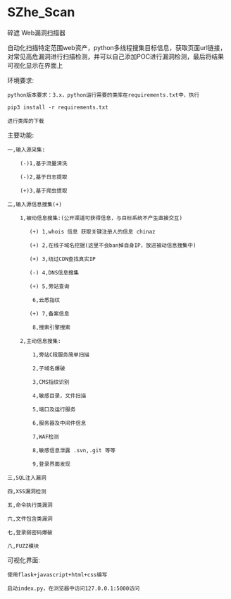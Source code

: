 # SZhe_Scan
碎遮 Web漏洞扫描器

自动化扫描特定范围web资产，python多线程搜集目标信息，获取页面url链接，对常见高危漏洞进行扫描检测，并可以自己添加POC进行漏洞检测，最后将结果可视化显示在界面上

环境要求:

    python版本要求：3.x，python运行需要的类库在requirements.txt中，执行

    pip3 install -r requirements.txt

    进行类库的下载

主要功能:

    一,输入源采集:

        (-)1,基于流量清洗

        (-)2,基于日志提取

        (+)3,基于爬虫提取

    二,输入源信息搜集(+)

        1,被动信息搜集:(公开渠道可获得信息，与目标系统不产生直接交互)

           (+) 1,whois 信息 获取关键注册人的信息 chinaz

           (+) 2,在线子域名挖掘(这里不会ban掉自身IP，放进被动信息搜集中)

           (+) 3,绕过CDN查找真实IP

           (-) 4,DNS信息搜集

           (+) 5,旁站查询

            6,云悉指纹

           (+) 7,备案信息

            8,搜索引擎搜索

        2,主动信息搜集:

            1,旁站C段服务简单扫描

            2,子域名爆破

            3,CMS指纹识别

            4,敏感目录，文件扫描

            5,端口及运行服务

            6,服务器及中间件信息

            7,WAF检测

            8,敏感信息泄露 .svn,.git 等等

            9,登录界面发现

    三,SQL注入漏洞

    四,XSS漏洞检测

    五,命令执行类漏洞

    六,文件包含类漏洞

    七,登录弱密码爆破

    八,FUZZ模块


可视化界面:

    使用flask+javascript+html+css编写

    启动index.py，在浏览器中访问127.0.0.1:5000访问